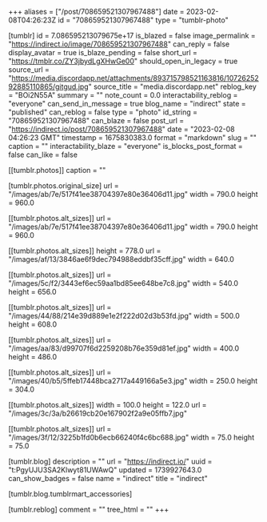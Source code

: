 +++
aliases = ["/post/708659521307967488"]
date = 2023-02-08T04:26:23Z
id = "708659521307967488"
type = "tumblr-photo"

[tumblr]
id = 7.086595213079675e+17
is_blazed = false
image_permalink = "https://indirect.io/image/708659521307967488"
can_reply = false
display_avatar = true
is_blaze_pending = false
short_url = "https://tmblr.co/ZY3jbydLgXHwGe00"
should_open_in_legacy = true
source_url = "https://media.discordapp.net/attachments/893715798521163816/1072625292885110865/gitgud.jpg"
source_title = "media.discordapp.net"
reblog_key = "BOi2N55A"
summary = ""
note_count = 0.0
interactability_reblog = "everyone"
can_send_in_message = true
blog_name = "indirect"
state = "published"
can_reblog = false
type = "photo"
id_string = "708659521307967488"
can_blaze = false
post_url = "https://indirect.io/post/708659521307967488"
date = "2023-02-08 04:26:23 GMT"
timestamp = 1675830383.0
format = "markdown"
slug = ""
caption = ""
interactability_blaze = "everyone"
is_blocks_post_format = false
can_like = false

[[tumblr.photos]]
caption = ""

[tumblr.photos.original_size]
url = "/images/ab/7e/517f41ee38704397e80e36406d11.jpg"
width = 790.0
height = 960.0

[[tumblr.photos.alt_sizes]]
url = "/images/ab/7e/517f41ee38704397e80e36406d11.jpg"
width = 790.0
height = 960.0

[[tumblr.photos.alt_sizes]]
height = 778.0
url = "/images/af/13/3846ae6f9dec794988eddbf35cff.jpg"
width = 640.0

[[tumblr.photos.alt_sizes]]
url = "/images/5c/f2/3443ef6ec59aa1bd85ee648be7c8.jpg"
width = 540.0
height = 656.0

[[tumblr.photos.alt_sizes]]
url = "/images/44/88/214e39d889e1e2f222d02d3b53fd.jpg"
width = 500.0
height = 608.0

[[tumblr.photos.alt_sizes]]
url = "/images/aa/83/d99707f6d2259208b76e359d81ef.jpg"
width = 400.0
height = 486.0

[[tumblr.photos.alt_sizes]]
url = "/images/40/b5/5ffeb17448bca2717a449166a5e3.jpg"
width = 250.0
height = 304.0

[[tumblr.photos.alt_sizes]]
width = 100.0
height = 122.0
url = "/images/3c/3a/b26619cb20e167902f2a9e05ffb7.jpg"

[[tumblr.photos.alt_sizes]]
url = "/images/3f/12/3225b1fd0b6ecb66240f4c6bc688.jpg"
width = 75.0
height = 75.0

[tumblr.blog]
description = ""
url = "https://indirect.io/"
uuid = "t:PgyUJU3SA2Klwyt81UWAwQ"
updated = 1739927643.0
can_show_badges = false
name = "indirect"
title = "indirect"

[tumblr.blog.tumblrmart_accessories]

[tumblr.reblog]
comment = ""
tree_html = ""
+++
